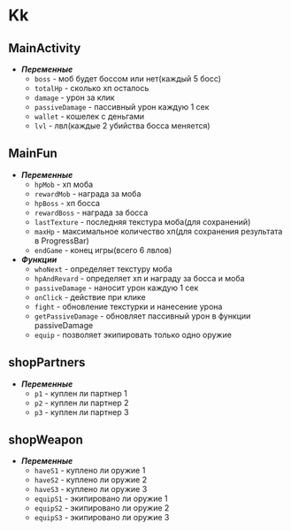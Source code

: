 # Kk

## MainActivity
* ***Переменные*** 
    * `boss` - моб будет боссом или нет(каждый 5 босс)
    * `totalHp` - сколько хп осталось
    * `damage` - урон за клик
    * `passiveDamage` - пассивный урон каждую 1 сек
    * `wallet` - кошелек с деньгами
    * `lvl` - лвл(каждые 2 убийства босса меняется)
 
## MainFun
* ***Переменные***
    * `hpMob` - хп моба
    * `rewardMob` - награда за моба
    * `hpBoss` - хп босса
    * `rewardBoss` - награда за босса
    * `lastTexture` - последняя текстура моба(для сохранений)
    * `maxHp` - максимальное количество хп(для сохранения результата в ProgressBar)
    * `endGame` - конец игры(всего 6 лвлов)
* ***Функции***
    * `whoNext` - определяет текстуру моба
    * `hpAndRevard` - определяет хп и награду за босса и моба
    * `passiveDamage` - наносит урон каждую 1 сек 
    * `onClick` - действие при клике
    * `fight` - обновление текстурки и нанесение урона
    * `getPassiveDamage` - обновляет пассивный урон в функции passiveDamage
    * `equip` - позволяет экипировать только одно оружие

## shopPartners
* ***Переменные***
    * `p1` - куплен ли партнер 1
    * `p2` - куплен ли партнер 2
    * `p3` - куплен ли партнер 3

## shopWeapon
* ***Переменные***
    * `haveS1` - куплено ли оружие 1
    * `haveS2` - куплено ли оружие 2
    * `haveS3` - куплено ли оружие 3
    * `equipS1` - экипировано ли оружие 1
    * `equipS2` - экипировано ли оружие 2
    * `equipS3` - экипировано ли оружие 3
